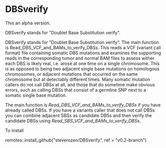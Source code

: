 # DBSverify

This an alpha version.

DBSverify stands for "Doublet Base Substitution verify". 


DBSverify stands for "Doublet Base Substitution verify". The
main function is Read_DBS_VCF_and_BAMs_to_verify_DBSs. This
reads a VCF (variant call format) file containing somatic 
DBS mutations and examines the supporting reads in the 
corresponding tumor and normal BAM files to assess wither 
each DBS is likely real, i.e. arose at one time on a single
chromosome. This is as opposed to being two adjacent single 
base mutations on homologous chromosomes, or adjacent 
mutations that occurred on the same chromosome but at 
detectably different times. Many somatic mutation callers do
not call DBSs at all, and those that do sometime make 
obvious errors, such as calling DBSs that consist of a 
germline SNP next to a somatic single base mutation.

The main function is *Read_DBS_VCF_and_BAMs_to_verify_DBSs*
if you have already called DBSs. If you have a variants
caller that does not call DBSs you can combine adjacent
SBSs as candidate DBSs and then
verify the candidate DBSs using *Read_SBS_VCF_and_BAMs_to_verify_DBSs*.

To install

remotes::install_github("steverozen/DBSverify", ref = "v0.2-branch")

